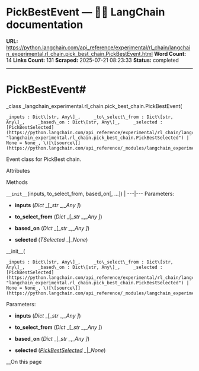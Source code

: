 # PickBestEvent — 🦜🔗 LangChain  documentation

**URL:** https://python.langchain.com/api_reference/experimental/rl_chain/langchain_experimental.rl_chain.pick_best_chain.PickBestEvent.html
**Word Count:** 14
**Links Count:** 131
**Scraped:** 2025-07-21 08:23:33
**Status:** completed

---

# PickBestEvent\#

_class _langchain\_experimental.rl\_chain.pick\_best\_chain.PickBestEvent\(

    _inputs : Dict\[str, Any\]_,     _to\_select\_from : Dict\[str, Any\]_,     _based\_on : Dict\[str, Any\]_,     _selected : [PickBestSelected](https://python.langchain.com/api_reference/experimental/rl_chain/langchain_experimental.rl_chain.pick_best_chain.PickBestSelected.html#langchain_experimental.rl_chain.pick_best_chain.PickBestSelected "langchain_experimental.rl_chain.pick_best_chain.PickBestSelected") | None = None_, \)[\[source\]](https://python.langchain.com/api_reference/_modules/langchain_experimental/rl_chain/pick_best_chain.html#PickBestEvent)\#     

Event class for PickBest chain.

Attributes

Methods

`__init__`\(inputs, to\_select\_from, based\_on\[, ...\]\) |    ---|---      Parameters:     

  * **inputs** \(_Dict_ _\[__str_ _,__Any_ _\]_\)

  * **to\_select\_from** \(_Dict_ _\[__str_ _,__Any_ _\]_\)

  * **based\_on** \(_Dict_ _\[__str_ _,__Any_ _\]_\)

  * **selected** \(_TSelected_ _|__None_\)

\_\_init\_\_\(

    _inputs : Dict\[str, Any\]_,     _to\_select\_from : Dict\[str, Any\]_,     _based\_on : Dict\[str, Any\]_,     _selected : [PickBestSelected](https://python.langchain.com/api_reference/experimental/rl_chain/langchain_experimental.rl_chain.pick_best_chain.PickBestSelected.html#langchain_experimental.rl_chain.pick_best_chain.PickBestSelected "langchain_experimental.rl_chain.pick_best_chain.PickBestSelected") | None = None_, \)[\[source\]](https://python.langchain.com/api_reference/_modules/langchain_experimental/rl_chain/pick_best_chain.html#PickBestEvent.__init__)\#     

Parameters:     

  * **inputs** \(_Dict_ _\[__str_ _,__Any_ _\]_\)

  * **to\_select\_from** \(_Dict_ _\[__str_ _,__Any_ _\]_\)

  * **based\_on** \(_Dict_ _\[__str_ _,__Any_ _\]_\)

  * **selected** \([_PickBestSelected_](https://python.langchain.com/api_reference/experimental/rl_chain/langchain_experimental.rl_chain.pick_best_chain.PickBestSelected.html#langchain_experimental.rl_chain.pick_best_chain.PickBestSelected "langchain_experimental.rl_chain.pick_best_chain.PickBestSelected") _|__None_\)

__On this page